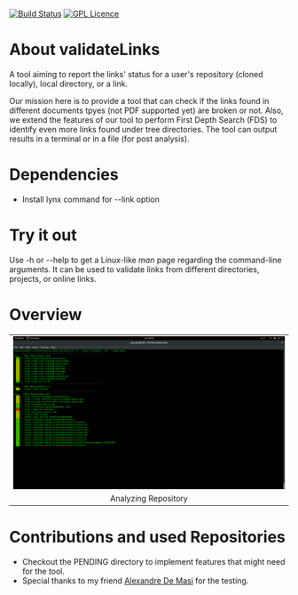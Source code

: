 [![Build Status](https://travis-ci.org/stefanos1316/validateLinks.svg?branch=master)](https://travis-ci.org/stefanos1316/validateLinks)
[![GPL Licence](https://badges.frapsoft.com/os/gpl/gpl.png?v=103)](https://opensource.org/licenses/GPL-3.0/)

# About validateLinks
A tool aiming to report the links' status for a user's repository (cloned locally), local directory, or a link.

Our mission here is to provide a tool that can check if the links found in different documents tpyes (not PDF supported yet) are broken or not. 
Also, we extend the features of our tool to perform First Depth Search (FDS) to identify even more links found under tree directories.
The tool can output results in a terminal or in a file (for post analysis). 


# Dependencies
* Install lynx command for --link option


# Try it out
Use -h or --help to get a Linux-like _man_ page regarding the command-line arguments.
It can be used to validate links from different directories, projects, or online links.


# Overview
<p align="center">
<table class="image">
<tr><td> <img src="media/1.png"  /></td></tr>
<tr><td class="caption" align="center">Analyzing Repository</td></tr>
</table>
</p>


# Contributions and used Repositories
* Checkout the PENDING directory to implement features that might need for the tool.
* Special thanks to my friend [Alexandre De Masi](https://github.com/SheepOnMeth) for the testing.
